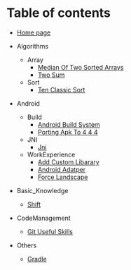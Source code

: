 # Table of contents

* [Home page](README.md)



* Algorithms
  * Array
    * [Median Of Two Sorted Arrays](Algorithms/Array/median.of.two.sorted.arrays.md)
    * [Two Sum](Algorithms/Array/two.sum.md)
  * Sort
    * [Ten Classic Sort](Algorithms/Sort/ten.classic.sort.md)
* Android
  * Build
    * [Android Build System](Android/Build/android.build.system.md)
    * [Porting Apk To 4 4 4](Android/Build/porting.apk.to.4.4.4.md)
  * JNI
    * [Jni](Android/JNI/jni.md)
  * WorkExperience
    * [Add Custom Libarary](Android/WorkExperience/add.custom.libarary.md)
    * [Android Adatper](Android/WorkExperience/android.adatper.md)
    * [Force Landscape](Android/WorkExperience/force.landscape.md)
* Basic_Knowledge
    * [Shift](Basic_Knowledge/shift.md)
* CodeManagement
    * [Git Useful Skills](CodeManagement/git.useful.skills.md)
* Others
    * [Gradle](Others/gradle.md)